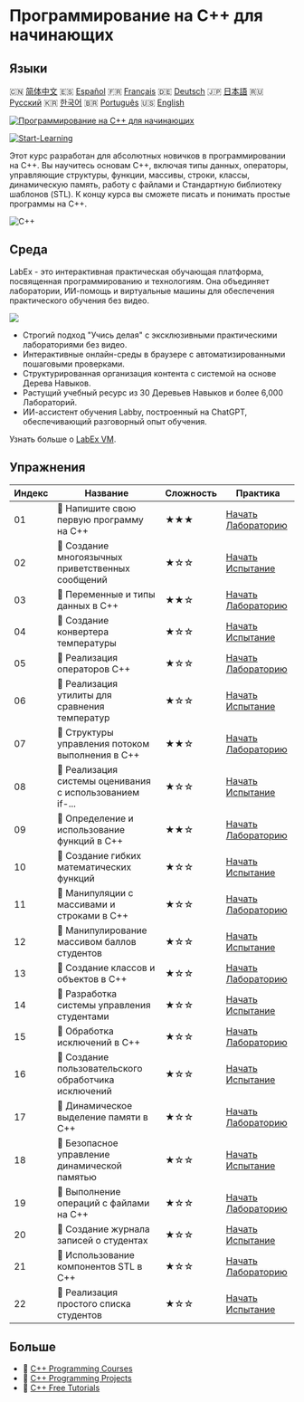 # Программирование на C++ для начинающих

## Языки

🇨🇳 [简体中文](README_zh.md) 🇪🇸 [Español](README_es.md) 🇫🇷 [Français](README_fr.md) 🇩🇪 [Deutsch](README_de.md) 🇯🇵 [日本語](README_ja.md) 🇷🇺 [Русский](README_ru.md) 🇰🇷 [한국어](README_ko.md) 🇧🇷 [Português](README_pt.md) 🇺🇸 [English](README.md) 

[![Программирование на C++ для начинающих](https://cover-creator.labex.io/cpp-programming-for-beginners.png?lang=ru)](https://labex.io/ru/courses/cpp-programming-for-beginners)

[![Start-Learning](https://img.shields.io/badge/Start-Learning-whitesmoke?style=for-the-badge)](https://labex.io/ru/courses/cpp-programming-for-beginners)

Этот курс разработан для абсолютных новичков в программировании на C++. Вы научитесь основам C++, включая типы данных, операторы, управляющие структуры, функции, массивы, строки, классы, динамическую память, работу с файлами и Стандартную библиотеку шаблонов (STL). К концу курса вы сможете писать и понимать простые программы на C++. 

![C++](https://img.shields.io/badge/C++-whitesmoke?style=for-the-badge&logo=c++)


## Среда

LabEx - это интерактивная практическая обучающая платформа, посвященная программированию и технологиям. Она объединяет лаборатории, ИИ-помощь и виртуальные машины для обеспечения практического обучения без видео.

![](https://tutorial-screenshot.getvm.io/images/vm-1725247253.png)

- Строгий подход "Учись делая" с эксклюзивными практическими лабораториями без видео.
- Интерактивные онлайн-среды в браузере с автоматизированными пошаговыми проверками.
- Структурированная организация контента с системой на основе Дерева Навыков.
- Растущий учебный ресурс из 30 Деревьев Навыков и более 6,000 Лабораторий.
- ИИ-ассистент обучения Labby, построенный на ChatGPT, обеспечивающий разговорный опыт обучения.

Узнать больше о [LabEx VM](https://support.labex.io/using-labex/virtual-machine).

## Упражнения

|   Индекс | Название                                                 | Сложность   | Практика                                                                                                                     |
|----------|----------------------------------------------------------|-------------|------------------------------------------------------------------------------------------------------------------------------|
|       01 | 📖 Напишите свою первую программу на C++                 | ★★★         | <a target='_blank' href='https://labex.io/ru/tutorials/cpp-write-your-first-c-program-446069'>Начать Лабораторию</a>         |
|       02 | 🎯 Создание многоязычных приветственных сообщений        | ★☆☆         | <a target='_blank' href='https://labex.io/ru/tutorials/cpp-craft-multilingual-greeting-messages-446094'>Начать Испытание</a> |
|       03 | 📖 Переменные и типы данных в C++                        | ★★☆         | <a target='_blank' href='https://labex.io/ru/tutorials/cpp-variables-and-data-types-in-c-446078'>Начать Лабораторию</a>      |
|       04 | 🎯 Создание конвертера температуры                       | ★☆☆         | <a target='_blank' href='https://labex.io/ru/tutorials/c-create-a-temperature-converter-446144'>Начать Испытание</a>         |
|       05 | 📖 Реализация операторов C++                             | ★☆☆         | <a target='_blank' href='https://labex.io/ru/tutorials/cpp-implement-c-operators-446084'>Начать Лабораторию</a>              |
|       06 | 🎯 Реализация утилиты для сравнения температур           | ★☆☆         | <a target='_blank' href='https://labex.io/ru/tutorials/implement-temperature-comparison-utility-446145'>Начать Испытание</a> |
|       07 | 📖 Структуры управления потоком выполнения в C++         | ★★☆         | <a target='_blank' href='https://labex.io/ru/tutorials/cpp-control-flow-structures-in-c-446083'>Начать Лабораторию</a>       |
|       08 | 🎯 Реализация системы оценивания с использованием if-... | ★☆☆         | <a target='_blank' href='https://labex.io/ru/tutorials/c-implement-grading-system-with-if-else-446149'>Начать Испытание</a>  |
|       09 | 📖 Определение и использование функций в C++             | ★★☆         | <a target='_blank' href='https://labex.io/ru/tutorials/cpp-define-and-use-functions-in-c-446080'>Начать Лабораторию</a>      |
|       10 | 🎯 Создание гибких математических функций                | ★☆☆         | <a target='_blank' href='https://labex.io/ru/tutorials/c-create-flexible-math-functions-446161'>Начать Испытание</a>         |
|       11 | 📖 Манипуляции с массивами и строками в C++              | ★☆☆         | <a target='_blank' href='https://labex.io/ru/tutorials/cpp-manipulate-arrays-and-strings-in-c-446085'>Начать Лабораторию</a> |
|       12 | 🎯 Манипулирование массивом баллов студентов             | ★☆☆         | <a target='_blank' href='https://labex.io/ru/tutorials/c-manipulate-student-scores-array-446194'>Начать Испытание</a>        |
|       13 | 📖 Создание классов и объектов в C++                     | ★☆☆         | <a target='_blank' href='https://labex.io/ru/tutorials/cpp-create-classes-and-objects-in-c-446079'>Начать Лабораторию</a>    |
|       14 | 🎯 Разработка системы управления студентами              | ★☆☆         | <a target='_blank' href='https://labex.io/ru/tutorials/cpp-design-a-student-management-system-446288'>Начать Испытание</a>   |
|       15 | 📖 Обработка исключений в C++                            | ★☆☆         | <a target='_blank' href='https://labex.io/ru/tutorials/cpp-handle-exceptions-in-c-446082'>Начать Лабораторию</a>             |
|       16 | 🎯 Создание пользовательского обработчика исключений     | ★☆☆         | <a target='_blank' href='https://labex.io/ru/tutorials/cpp-create-a-custom-exception-handler-446292'>Начать Испытание</a>    |
|       17 | 📖 Динамическое выделение памяти в C++                   | ★☆☆         | <a target='_blank' href='https://labex.io/ru/tutorials/cpp-dynamic-memory-allocation-in-c-446081'>Начать Лабораторию</a>     |
|       18 | 🎯 Безопасное управление динамической памятью            | ★☆☆         | <a target='_blank' href='https://labex.io/ru/tutorials/cpp-manage-dynamic-memory-safely-446299'>Начать Испытание</a>         |
|       19 | 📖 Выполнение операций с файлами на C++                  | ★☆☆         | <a target='_blank' href='https://labex.io/ru/tutorials/cpp-perform-file-operations-in-c-446086'>Начать Лабораторию</a>       |
|       20 | 🎯 Создание журнала записей о студентах                  | ★☆☆         | <a target='_blank' href='https://labex.io/ru/tutorials/cpp-create-a-student-log-file-446297'>Начать Испытание</a>            |
|       21 | 📖 Использование компонентов STL в C++                   | ★☆☆         | <a target='_blank' href='https://labex.io/ru/tutorials/cpp-use-stl-components-in-c-446087'>Начать Лабораторию</a>            |
|       22 | 🎯 Реализация простого списка студентов                  | ★☆☆         | <a target='_blank' href='https://labex.io/ru/tutorials/cpp-implement-a-simple-student-roster-446298'>Начать Испытание</a>    |

## Больше

- 🔗 [C++ Programming Courses](https://github.com/labex-labs/awesome-programming-courses)
- 🔗 [C++ Programming Projects](https://github.com/labex-labs/awesome-programming-projects)
- 🔗 [C++ Free Tutorials](https://github.com/labex-labs/cpp-free-tutorials)

